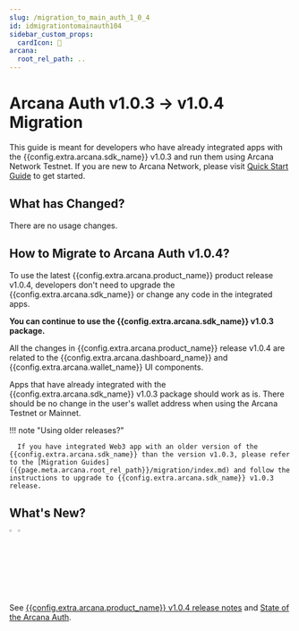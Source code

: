 ```yaml
---
slug: /migration_to_main_auth_1_0_4
id: idmigrationtomainauth104
sidebar_custom_props:
  cardIcon: 📂
arcana:
  root_rel_path: ..
---
```


# Arcana Auth v1.0.3 -> v1.0.4 Migration

This guide is meant for developers who have already integrated apps with the {{config.extra.arcana.sdk_name}} v1.0.3 and run them using Arcana Network Testnet. If you are new to Arcana Network, please visit [Quick Start Guide]({{page.meta.arcana.root_rel_path}}/walletsdk/wallet_qs.md) to get started.

## What has Changed?

There are no usage changes. 

## How to Migrate to Arcana Auth v1.0.4?

To use the latest {{config.extra.arcana.product_name}} product release v1.0.4, developers don't need to upgrade the {{config.extra.arcana.sdk_name}} or change any code in the integrated apps. 

**You can continue to use the {{config.extra.arcana.sdk_name}} v1.0.3 package.** 

All the changes in {{config.extra.arcana.product_name}} release v1.0.4 are related to the {{config.extra.arcana.dashboard_name}} and {{config.extra.arcana.wallet_name}} UI components. 

Apps that have already integrated with the {{config.extra.arcana.sdk_name}} v1.0.3 package should work as is. There should be no change in the user's wallet address when using the Arcana Testnet or Mainnet.

!!! note "Using older releases?"

      If you have integrated Web3 app with an older version of the {{config.extra.arcana.sdk_name}} than the version v1.0.3, please refer to the [Migration Guides]({{page.meta.arcana.root_rel_path}}/migration/index.md) and follow the instructions to upgrade to {{config.extra.arcana.sdk_name}} v1.0.3 release.

## What's New?

<img src="/img/icon_new_light.png#only-light" alt="New icon" width="3%" /><img src="/img/icon_new_dark.png#only-dark" alt="New icon" width="3%" />

See [{{config.extra.arcana.product_name}} v1.0.4 release notes]({{page.meta.arcana.root_rel_path}}/relnotes/rn_main_auth_v1.0.4.md) and [State of the Arcana Auth]({{page.meta.arcana.root_rel_path}}/state_of_the_ntwk.md).

